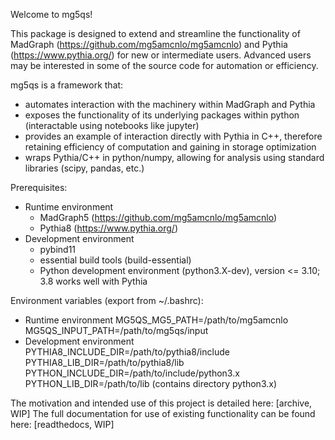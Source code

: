 Welcome to mg5qs! 

This package is designed to extend and streamline the functionality of MadGraph (https://github.com/mg5amcnlo/mg5amcnlo) and Pythia (https://www.pythia.org/) for new or intermediate users. Advanced users may be interested in some of the source code for automation or efficiency. 

mg5qs is a framework that: 
- automates interaction with the machinery within MadGraph and Pythia
- exposes the functionality of its underlying packages within python (interactable using notebooks like jupyter)
- provides an example of interaction directly with Pythia in C++, therefore retaining efficiency of computation and gaining in storage optimization
- wraps Pythia/C++ in python/numpy, allowing for analysis using standard libraries (scipy, pandas, etc.) 

Prerequisites: 
- Runtime environment
  - MadGraph5 (https://github.com/mg5amcnlo/mg5amcnlo) 
  - Pythia8 (https://www.pythia.org/)
- Development environment
  - pybind11
  - essential build tools (build-essential)
  - Python development environment (python3.X-dev), version <= 3.10; 3.8 works well with Pythia

Environment variables (export from ~/.bashrc):
- Runtime environment
    MG5QS_MG5_PATH=/path/to/mg5amcnlo
    MG5QS_INPUT_PATH=/path/to/mg5qs/input
- Development environment
    PYTHIA8_INCLUDE_DIR=/path/to/pythia8/include
    PYTHIA8_LIB_DIR=/path/to/pythia8/lib
    PYTHON_INCLUDE_DIR=/path/to/include/python3.x
    PYTHON_LIB_DIR=/path/to/lib (contains directory python3.x)

The motivation and intended use of this project is detailed here: [archive, WIP]
The full documentation for use of existing functionality can be found here: [readthedocs, WIP]
